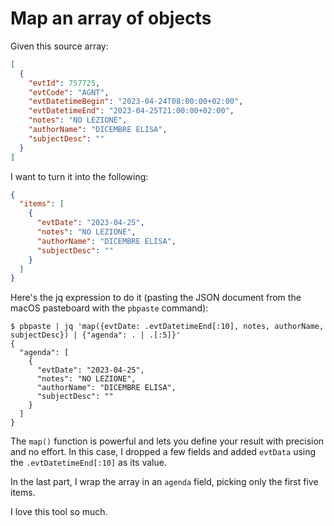 # Map an array of objects

Given this source array:

```json
[
  {
    "evtId": 757725,
    "evtCode": "AGNT",
    "evtDatetimeBegin": "2023-04-24T08:00:00+02:00",
    "evtDatetimeEnd": "2023-04-25T21:00:00+02:00",
    "notes": "NO LEZIONE",
    "authorName": "DICEMBRE ELISA",
    "subjectDesc": ""
  }
]
```

I want to turn it into the following:

```json
{
  "items": [
    {
      "evtDate": "2023-04-25",
      "notes": "NO LEZIONE",
      "authorName": "DICEMBRE ELISA",
      "subjectDesc": ""
    }
  ]
}
```

Here's the jq expression to do it (pasting the JSON document from the macOS pasteboard with the `pbpaste` command):

```shell
$ pbpaste | jq 'map({evtDate: .evtDatetimeEnd[:10], notes, authorName, subjectDesc}) | {"agenda": . | .[:5]}'
{
  "agenda": [
    {
      "evtDate": "2023-04-25",
      "notes": "NO LEZIONE",
      "authorName": "DICEMBRE ELISA",
      "subjectDesc": ""
    }
  ]
}
```

The `map()` function is powerful and lets you define your result with precision and no effort. In this case, I dropped a few fields and added `evtData` using the `.evtDatetimeEnd[:10]` as its value.

In the last part, I wrap the array in an `agenda` field, picking only the first five items.

I love this tool so much.
